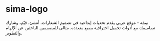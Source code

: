 # sima-logo
سِمَة - موقع عربي يقدم تحديات إبداعية في تصميم الشعارات. أنشئ، قيّم، وشارك تصاميمك مع أدوات تحميل احترافية بصيغ متعددة. مثالي للمصممين الباحثين عن الإلهام والتطوير.
